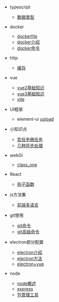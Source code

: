 - typescript
  - [数据类型](typescript/dataType.md)


- docker
  - [dockerfile](docker/dockerfile-info.md)
  - [docker介绍](docker/header.md)
  - [docker命令](docker/order.md)

- http
  - [缓存](http/cache.md)

- vue
  - [vue2基础知识](vue/vue3/knowledge.md)
  - [vue3基础知识](vue/vue2/knowledge.md)
  - [vite](vue/vue3/vite.md)

- UI框架
  - element-ui
    [upload](ui/element-ui/upload.md)

- 小知识点
  - [宏任务微任务](tips/microtask-macrotask.md)
  - [几种异步处理](tips/promise-async.md)

- webGl
  - [class_one](webGL/class1.md)

- React
  - [钩子函数](react/hooks.md)

- js方法集
  - [前端多语言](functions/language.md)

- git使用
  - [git命令](git/git.md)
  - [git高级命令](git/git_more.md)

- electron部分配置
  - [electron介绍](electron/intro.md)
  - [electron方法](electron/function.md)
  - [electron+vue](electron/electron-vue.md)

- node
  - [node概述](node/node.md)
  - [express](node/express.md)
  - [包管理工具](node/npm.md)